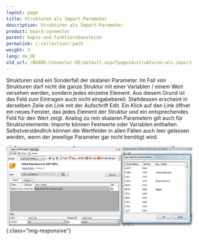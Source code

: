 ```yaml
---
layout: page
title: Strukturen als Import-Parameter
description: Strukturen als Import-Parameter
product: board-connector
parent: bapis-und-funktionsbausteine
permalink: /:collection/:path
weight: 3
lang: de_DE
old_url: /BOARD-Connector-DE/default.aspx?pageid=strukturen-als-import-parameter
---
```


Strukturen sind ein Sonderfall der skalaren Parameter. Im Fall von Strukturen darf nicht die ganze Struktur mit einer Variablen / einem Wert versehen werden, sondern jedes einzelne Element. Aus diesem Grund ist das Feld zum Eintragen auch nicht eingabebereit. Stattdessen erscheint in derselben Zeile ein Link mit der Aufschrift Edit. Ein Klick auf den Link öffnet ein neues Fenster, das jedes Element der Struktur und ein entsprechendes Feld für den Wert zeigt. Analog zu rein skalaren Parametern gilt auch für Strukturelemente: Importe können Festwerte oder Variablen enthalten. Selbstverständlich können die Wertfelder in allen Fällen auch leer gelassen werden, wenn der jeweilige Parameter gar nicht benötigt wird.

![BAPI-Structure](/img/content/BAPI-Structure.png){:class="img-responsive"}